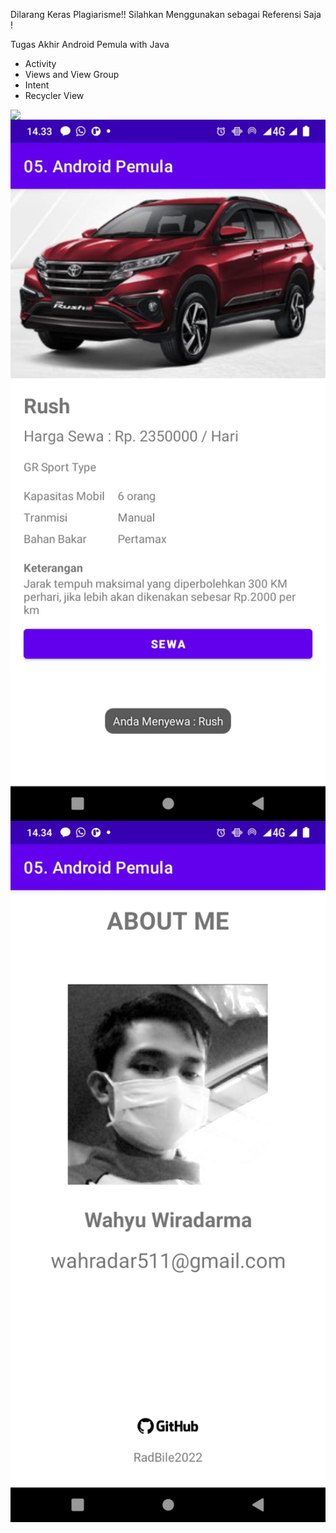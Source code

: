 Dilarang Keras Plagiarisme!! Silahkan Menggunakan sebagai Referensi Saja !

Tugas Akhir Android Pemula with Java

- Activity
- Views and View Group
- Intent
- Recycler View

<img src="https://github.com/RadBile2022/05.-Android-Pemula/blob/master/screnshoot/1.dashboard.jpg" width="600" align="left">
<img src="https://github.com/RadBile2022/05.-Android-Pemula/blob/master/screnshoot/2.detail.png" width="600" align="left">
<img src="https://github.com/RadBile2022/05.-Android-Pemula/blob/master/screnshoot/3.about.png" width="600" align="left">

